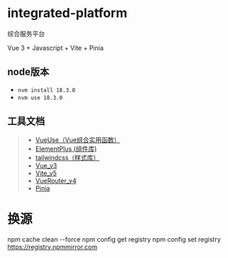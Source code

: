 # integrated-platform

综合服务平台

Vue 3 + Javascript + Vite + Pinia

## node版本

- `nvm install 18.3.0 `
- `nvm use 18.3.0 `

## 工具文档

> - [VueUse（Vue组合实用函数）](https://vueuse.nodejs.cn/)
> - [ElementPlus (组件库)](https://element-plus.org/zh-CN/)
> - [tailwindcss（样式库）](https://www.tailwindcss.cn/docs/installation)
> - [Vue_v3](https://cn.vuejs.org/api/)
> - [Vite_v5](https://cn.vitejs.dev/config/)
> - [VueRouter_v4](https://router.vuejs.org/zh/guide/)
> - [Pinia](https://pinia.vuejs.org/zh/core-concepts/actions.html)

# 换源

npm cache clean --force
npm config get registry
npm config set registry https://registry.npmmirror.com
